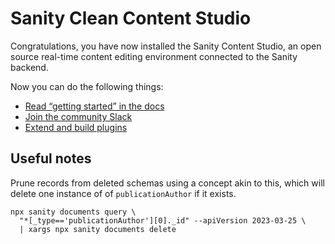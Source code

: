# Sanity Clean Content Studio

Congratulations, you have now installed the Sanity Content Studio, an open source real-time content editing environment connected to the Sanity backend.

Now you can do the following things:

- [Read “getting started” in the docs](https://www.sanity.io/docs/introduction/getting-started?utm_source=readme)
- [Join the community Slack](https://slack.sanity.io/?utm_source=readme)
- [Extend and build plugins](https://www.sanity.io/docs/content-studio/extending?utm_source=readme)

## Useful notes
Prune records from deleted schemas using a concept akin to this, which will delete one instance of of `publicationAuthor` if it exists.

```
npx sanity documents query \
  "*[_type=='publicationAuthor'][0]._id" --apiVersion 2023-03-25 \
  | xargs npx sanity documents delete
```
